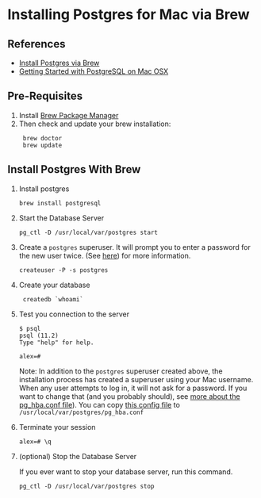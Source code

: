 # Installing Postgres for Mac via Brew

## References

- [Install Postgres via Brew](https://gist.github.com/ibraheem4/ce5ccd3e4d7a65589ce84f2a3b7c23a3)
- [Getting Started with PostgreSQL on Mac OSX
](https://www.codementor.io/engineerapart/getting-started-with-postgresql-on-mac-osx-are8jcopb)

## Pre-Requisites

1. Install [Brew Package Manager](http://brew.sh)
1. Then check and update your brew installation:
   ```
    brew doctor
    brew update
   ```

## Install Postgres With Brew

1. Install postgres
   ```
   brew install postgresql
   ``` 

1. Start the Database Server
   ```
   pg_ctl -D /usr/local/var/postgres start
   ```

1. Create a ``postgres`` superuser. It will prompt you to enter a password for the new user twice. (See [here](https://www.postgresql.org/docs/devel/app-createuser.html)) for more information.

   ```
   createuser -P -s postgres
   ```   
   
1. Create your database

   ```
    createdb `whoami`
   ```

1. Test you connection to the server
    ```
    $ psql
    psql (11.2)
    Type "help" for help.
    
    alex=# 
    ```
    Note: In addition to the ``postgres`` superuser created above, the installation process has created a superuser using your Mac username. When any user attempts to log in, it will not ask for a password. If you want to change that (and you probably should), see [more about the pg_hba.conf file](https://www.postgresql.org/docs/9.1/auth-pg-hba-conf.html)). You can copy [this config file](pg_hba.conf) to ``/usr/local/var/postgres/pg_hba.conf ``
    
1. Terminate your session
    ```
    alex=# \q 
    ```

1. (optional) Stop the Database Server

    If you ever want to stop your database server, run this command.

   ```
   pg_ctl -D /usr/local/var/postgres stop
   ```

